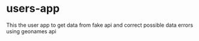 # users-app
This the user app to get data from fake api and correct possible data errors using geonames api
